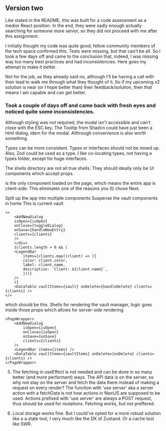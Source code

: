## Version two

Like stated in the README, this was built for a code assessment as a medior React position. In the end, they were sadly enough actually searching for someone more senior, so they did not proceed with me after this assignment.

I initially thought my code was quite good; fellow community members of the tech space confirmed this. Tests were missing, but that can't be all. So I took a few days off and came to the conclusion that, indeed, I was missing way too many best practices and had inconsistencies. Here goes my attempt to make it better.

Not for the job, as they already said no, although I'll be having a call with their lead to walk me through what they thought of it. So if my upcoming v2 solution is near (or I hope better than) their feedback/solution, then that means I am capable and can get better.

### Took a couple of days off and came back with fresh eyes and noticed quite some inconsistencies.

Although styling was not required, the modal isn't accessible and can't close with the ESC key.
The Tooltip from Shadcn could have just been a html dialog, idem for the modal. Althrough convenience is also worth something.

Types can be more consistent. Types or interfaces should not be mixed up. Also, Zod could be used as a type. I like co-locating types, not having a types folder, except for huge interfaces.

The shells directory are not all true shells. They should ideally only be UI components which accept props.

<Vault /> is the only component loaded on the page, which means the entire app is client-side. This eliminates one of the reasons you (I) chose Next.

 Split up the app into multiple components
 Suspense the vault components in home
 This is current vault

```tsx
<>
    <AddNewDialog
    isOpen={isOpen}
    onClose={toggleDialog}
    onSave={handleNewEntry}
    clients={clients}
    />
    </div>
    {clients.length > 0 && (
    <LegendBar
        items={clients.map((client) => ({
        color: client.color,
        label: client.name,
        description: `Client: ${client.name}`,
        }))}
    />
    )}
    <DataTable vaultItems={vault} onDelete={handleDelete} clients={clients} />
</>
```

which should be this. Shells for rendering the vault manager, logic goes inside those props which allows for server-side rendering

```tsx
<PageWrapper>
    <AddNewDialog
        isOpen={isOpen}
        onClose={isOpen}
        onSave={onSave}
        clients={clients}
    />
    <LegendBar items={items} />
    <DataTable vaultItems={vaultItems} onDelete={onDelete} clients={clients} />
</PageWrapper>
```

5) The fetching in useEffect is not needed and can be done in so many better (and more performant) ways. The API data is on the server, so why not stay on the server and fetch the data there instead of making a request on every render?
The function with 'use server' aka a server action with a fetchData is not how actions in NextJS are supposed to be used. Actions prefixed with 'use server' are always a POST request, thus should be used for mutations. Fetching works, but not preffered.

6) Local storage works fine. But I could've opted for a more robust solution like a a state tool, I very much like the DX of Zustand. Or a cache tool like SWR.